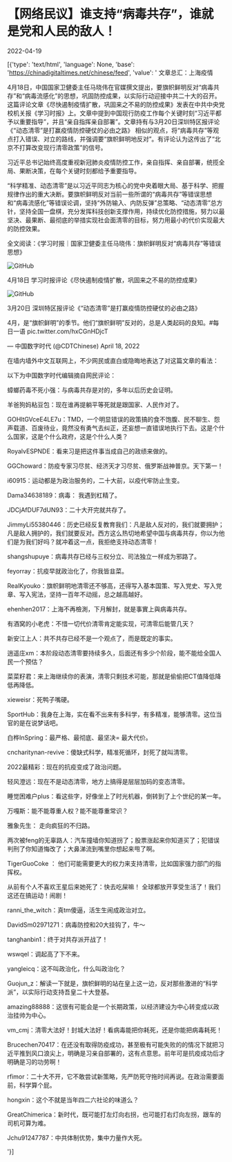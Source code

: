 # 【网络民议】谁支持“病毒共存”，谁就是党和人民的敌人！

2022-04-19

[{'type': 'text/html', 'language': None, 'base': 'https://chinadigitaltimes.net/chinese/feed', 'value': ' 文章总汇：上海疫情

4月18日，中国国家卫健委主任马晓伟在官媒撰文提出，要旗帜鲜明反对“病毒共存”和“病毒流感化”的思想，巩固防控成果，以实际行动迎接中共二十大的召开。这篇评论文章《尽快遏制疫情扩散，巩固来之不易的防控成果》发表在中共中央党校机关报《学习时报》上。文章中提到中国现行防疫工作每个关键时刻“习近平都予以重要指导”，并且“亲自指挥亲自部署”。文章持有与3月20日深圳特区报评论《“动态清零”是打赢疫情防控硬仗的必由之路》 相似的观点，将“病毒共存”等观点打入错误、对立的路线，并强调要“旗帜鲜明地反对”。有评论认为这传出了“北京不打算改变现行清零政策”的信号。



习近平总书记始终高度重视新冠肺炎疫情防控工作，亲自指挥、亲自部署，统揽全局、果断决策，在每个关键时刻都给予重要指导。

“科学精准、动态清零”是以习近平同志为核心的党中央着眼大局、基于科学、把握规律作出的重大决断。要旗帜鲜明反对当前一些所谓的“病毒共存”等错误思想和“病毒流感化”等错误论调，坚持“外防输入、内防反弹”总策略、“动态清零”总方针，坚持全国一盘棋，充分发挥科技创新支撑作用，持续优化防控措施，努力以最坚决、最果断、最彻底的举措实现社会面清零的目标，努力用最小的代价实现最大的防控效果。



全文阅读：《学习时报｜国家卫健委主任马晓伟：旗帜鲜明反对“病毒共存”等错误思想》

![GitHub](https://chinadigitaltimes.net/chinese/files/2022/04/image-1650365013287.png)

 4月18日 学习时报评论《尽快遏制疫情扩散，巩固来之不易的防控成果》 

![GitHub](https://chinadigitaltimes.net/chinese/files/2022/04/image-1648929665845.png)

3月20日 深圳特区报评论《“动态清零”是打赢疫情防控硬仗的必由之路》  



4月，是“旗帜鲜明”的季节。他们“旗帜鲜明”反对的，总是人类起码的良知。#每日一语 pic.twitter.com/hxCGnHDjcT

&mdash; 中国数字时代 (@CDTChinese) April 18, 2022



在墙内墙外中文互联网上，不少网民或直白或隐晦地表达了对这篇文章的看法：

以下为中国数字时代编辑摘自网民评论：



蟑螂药毒不死小强：与病毒共存是对的，多年以后历史会证明。

羊爸狗妈粘豆包：现在谁再提躺平等死就是跟国家、人民作对了。

GOHltGVceE4LE7u：TMD，一个明显错误的政策搞的食不饱腹、民不聊生、怨声载道、百废待业，竟然没有勇气去纠正，还妄想一直错误地执行下去。这是个什么国家，这是个什么政府，这是个什么人类？

RoyalvESPNDE：看来习是把这件事当成自己的政绩来做的。

GGChoward：防疫专家习尽贫、经济天才习尽贫、俄罗斯战神普京。天下第一！

i60915：运动都是为政治服务的，二十大前，以疫代牢防止生变。

Dama34638189：病毒： 我遇到杠精了。

JDCjAfDUF7dUN93：二十大开完就共存了。

JimmyLi55380446：历史已经反复教育我们：凡是敌人反对的，我们就要拥护；凡是敌人拥护的，我们就要反对。西方这么热切地希望中国与病毒共存，你以为他们是为我们好吗？就冲着这一点，我拒绝支持动态清零！

shangshupuye：病毒共存已经与三权分立、司法独立一样成为邪路了。

feyorray：抗疫早就政治化了，你我皆韭菜。

RealKyouko：旗帜鲜明地清零还不够高，还得写入基本国策、写入党史、写入党章、写入宪法，坚持一百年不动摇，总之越高越好。

ehenhen2017：上海不再檢測，下月解封，就是事實上與病毒共存。

有酒窝的小老虎：不惜一切代价清零肯定能实现，可清零后能管几天？

新安江上人：共不共存已经不是一个观点了，而是既定的事实。

逍遥庄xm：本阶段动态清零要持续多久，后面还有多少个阶段，能不能给全国人民一个预估？

菜菜籽君：来上海继续你的表演，清零只剩技术可能，那就是偷偷把CT值降低降低再降低。

xieweisr：死鸭子嘴硬。

SportHub：我身在上海，实在看不出来有多科学，有多精准，能够清零。这位当官的是在说梦话吧。

白桦InSpring：最严格、最彻底、最坚决= 最大代价。

cncharitynan-revive：傻缺式科学，精准死循环，封死了就叫清零。

2022最精彩：现在的抗疫变成了政治问题。

轻风澄远：现在不是动态清零，地方上搞得是层层加码的变态清零。

睡觉困难户plus：看这些字，好像坐上了时光机器，倒转到了上个世纪的某一年。

万嘎斯：能不能尊重人权？能不能尊重常识？

雅象先生： 走向疯狂的不归路。

两次被feng的无辜路人：汽车撞墙你知道拐了；股票涨起来你知道买了；犯错误判刑了你知道悔改了；大鼻涕流到嘴里你想起来甩了啊。

TigerGuoCoke ： 他们可能需要更大的权力来支持清零，比如国家强力部门的指挥权。

从前有个人不喜欢王星后来她死了：快去吃屎嘛！ 全球都放开享受生活了！我们这还在搞运动！闹剧！ 

ranni_the_witch：真tm傻逼，活生生闹成政治对立。

DavidSm02971271：病毒防控和20大挂钩了，牛～

tanghanbin1：终于对共存派开战了！

wswqel：调起高了下不来。

yangleicq：这不叫政治化，什么叫政治化？

Guojun_z：解读一下就是，旗帜鲜明的站在皇上这一边，反对那些激进的“科学派”，以实际行动支持吾皇二十大登基。

amazing88888：这很有可能会是一个长期政策，以经济建设为中心转变成以政治挂帅为中心。

vm_cmj：清零大法好！封城大法好！看病毒能把你耗死，还是你能把病毒耗死！

Brucechen70417：在还没有取得防疫成功，甚至极有可能失败的的情况下就把习近平推到风口浪尖上，明确是习亲自部署的，这有点意思。前年可是抗疫成功后才明确是习的功劳啊！

rfimor：二十大不开，它不敢尝试新策略，先严防死守拖时间再说。在政治需要面前，科学算个屁。

hongxin：这个不就是当年四二六社论的味道么？

GreatChimerica：新时代，既可能打左灯向右拐，也可能打右灯向左拐，跟车的司机可算为难。

Jchu91247787：中共体制优势，集中力量作大死。

'}]